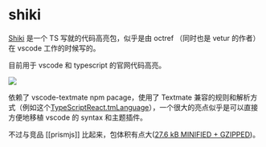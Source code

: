 shiki
===

[Shiki](https://shiki.matsu.io/) 是一个 TS 写就的代码高亮包，似乎是由 octref （同时也是 vetur 的作者）在 vscode 工作的时候写的。

目前用于 vscode 和 typescript 的官网代码高亮。

![](https://shiki.matsu.io/assets/vscode-ts.png)

依赖了  vscode-textmate npm pacage，使用了 Textmate 兼容的规则和解析方式（例如这个[TypeScriptReact.tmLanguage](https://github.com/Microsoft/TypeScript-TmLanguage/blob/master/TypeScriptReact.tmLanguage)），一个很大的亮点似乎是可以直接方便地移植 vscode 的 syntax 和主题插件。

不过与竞品 [[prismjs]] 比起来，包体积有点大([27.6 kB MINIFIED + GZIPPED](https://bundlephobia.com/result?p=shiki@0.9.2))。